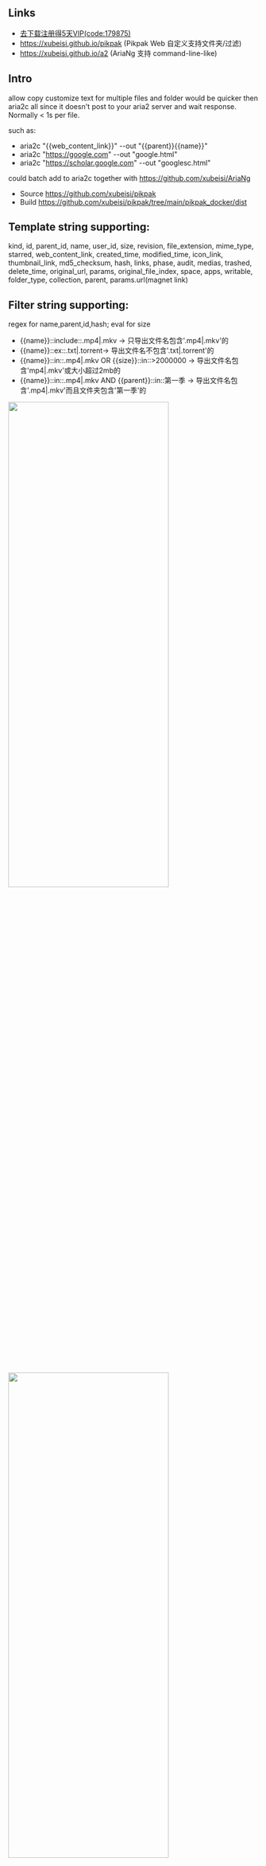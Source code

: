 ## Links
- [去下载注册得5天VIP(code:179875)](https://toapp.mypikpak.com/activity/invited?code=179875&g=1)
- https://xubeisi.github.io/pikpak (Pikpak Web 自定义支持文件夹/过滤)
- https://xubeisi.github.io/a2 (AriaNg 支持 command-line-like)

## Intro
allow copy customize text for multiple files and folder
would be quicker then aria2c all since it doesn't post to your aria2 server and wait response. Normally < 1s per file. 

such as:
- aria2c "{{web_content_link}}" --out "{{parent}}{{name}}"
- aria2c "https://google.com" --out "google.html"
- aria2c "https://scholar.google.com" --out "googlesc.html"

could batch add to aria2c together with https://github.com/xubeisi/AriaNg
- Source https://github.com/xubeisi/pikpak
- Build https://github.com/xubeisi/pikpak/tree/main/pikpak_docker/dist

## Template string supporting: 
kind, id, parent_id, name, user_id, size, revision, file_extension, mime_type, starred, web_content_link, created_time, modified_time, icon_link, thumbnail_link, md5_checksum, hash, links, phase, audit, medias, trashed, delete_time, original_url, params, original_file_index, space, apps, writable, folder_type, collection, parent, params.url(magnet link)

## Filter string supporting: 
regex for name,parent,id,hash; eval for size
- {{name}}::include::.mp4|.mkv -> 只导出文件名包含'.mp4|.mkv'的
- {{name}}::ex::.txt|.torrent-> 导出文件名不包含'.txt|.torrent'的
- {{name}}::in::.mp4|.mkv OR {{size}}::in::>2000000 -> 导出文件名包含'mp4|.mkv'或大小超过2mb的
- {{name}}::in::.mp4|.mkv AND {{parent}}::in::第一季 -> 导出文件名包含'.mp4|.mkv'而且文件夹包含'第一季'的

<img src="https://user-images.githubusercontent.com/1790841/169568832-c8b49b3a-c370-416b-9d30-0d96741a997d.png" width="80%" height="50%">
<img src="https://user-images.githubusercontent.com/1790841/169568839-130b11f3-5c84-400b-a760-207ec4d3820d.png" width="80%" height="50%">

## Docker version 
- https://hub.docker.com/r/xubeisi/pikpak
Support linux/386,linux/amd64,linux/arm32v6,linux/arm32v7,linux/arm64v8
- Source https://github.com/xubeisi/pikpak/tree/main/pikpak_docker
- Modified from https://github.com/ykxVK8yL5L/pikpak

## PikPak 个人网页版
 * Source from https://github.com/mumuchenchen/pikpak

### 官方地址
 * [PikPak](https://mypikpak.com)

### Demo
 * [PikPak](https://mumuchenchen.github.io/pikpak/)

### 安装教程
 * [去年夏天版教程](https://www.tjsky.net/?p=201)

### Cloudflare Workers
 * [CF Workers实现反代](cf-worker)
